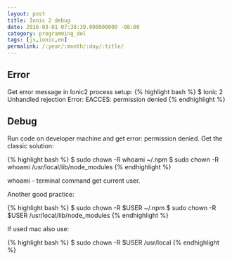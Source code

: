 ```yaml
---
layout: post
title: Ionic 2 debug
date: 2016-03-01 07:38:39.000000000 -08:00
category: programming_del
tags: [js,ionic,en]
permalink: /:year/:month/:day/:title/
---
```


## Error

Get error message in Ionic2 process setup:
{% highlight bash %}
$ Ionic 2 Unhandled rejection Error: EACCES: permission denied
{% endhighlight %}

## Debug
Run code on developer machine and get error: permission denied.
Get the classic solution:

{% highlight bash %}
$ sudo chown -R whoami ~/.npm
$ sudo chown -R whoami /usr/local/lib/node_modules
{% endhighlight %}

whoami - terminal command get current user.

Another good practice:

{% highlight bash %}
$ sudo chown -R $USER ~/.npm
$ sudo chown -R $USER /usr/local/lib/node_modules
{% endhighlight %}

If used mac also use:

{% highlight bash %}
$ sudo chown -R $USER /usr/local
{% endhighlight %}